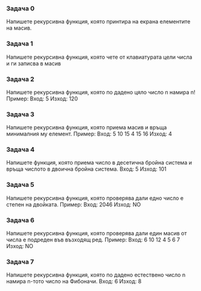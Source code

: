 ### Задача 0
Напишете рекурсивна функция, която принтира на екрана елементите на масив.

### Задача 1
Напишете рекурсивна функция, която чете от клавиатурата цели числа и ги записва в масив

### Задача 2
Напишете рекурсивна функция, която по дадено цяло число n намира n!
Пример:
Вход: 5
Изход: 120

### Задача 3
Напишете рекурсивна функция, която приема масив и връща минималния му елемент.
Пример:
Вход: 
5
10 15 4 15 16
Изход:
4

### Задача 4
Напишете функция, която приема число в десетична бройна система и връща числото в двоична бройна система.
Вход:
5
Изход:
101

### Задача 5
Напишете рекурсивна функция, която проверява дали едно число е степен на двойката.
Пример:
Вход:
2046
Изход:
NO

### Задача 6
Напишете рекурсивна функция, която проверява дали един масив от числа е подреден във възходящ ред.
Пример:
Вход:
6
10 12 4 5 6 7
Изход:
NO

### Задача 7
Напишете рекурсивна функция, която по дадено естествено число n намира n-тото число на Фибоначи.
Вход: 6
Изход: 8